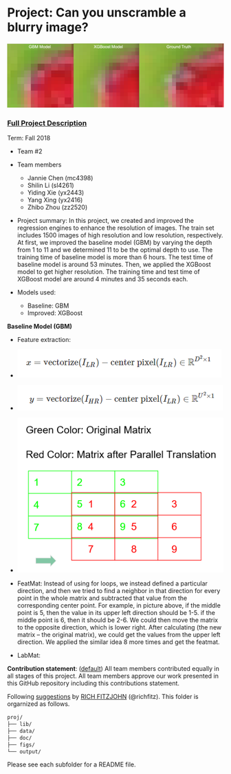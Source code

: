 # Project: Can you unscramble a blurry image? 
![image](figs/comparison.png)

### [Full Project Description](doc/project3_desc.md)

Term: Fall 2018

+ Team #2
+ Team members
	+ Jannie Chen (mc4398)
	+ Shilin Li   (sl4261)
	+ Yiding Xie  (yx2443)
	+ Yang Xing   (yx2416)
	+ Zhibo Zhou  (zz2520)

+ Project summary: In this project, we created and improved the regression engines to enhance the resolution of images. The train set includes 1500 images of high resolution and low resolution, respectively. At first, we improved the baseline model (GBM) by varying the depth from 1 to 11 and we determined 11 to be the optimal depth to use. The training time of baseline model is more than 6 hours. The test time of baseline model is around 53 minutes. Then, we applied the XGBoost model to get higher resolution. The training time and test time of XGBoost model are around 4 minutes and 35 seconds each. 

+ Models used:
	+ Baseline: GBM
	+ Improved: XGBoost

**Baseline Model (GBM)**
+ Feature extraction:
+ ![image](figs/featmat_calc.png)
+ ![image](figs/labmat_calc.png)
+ ![image](figs/Feature%20Extraction.png)
+ FeatMat: Instead of using for loops, we instead defined a particular direction, and then we tried to find a neighbor in that direction for every point in the whole matrix and subtracted that value from the corresponding center point. For example, in picture above, if the middle point is 5, then the value in its upper left direction should be 1-5. if the middle point is 6, then it should be 2-6.  We could then move the matrix to the opposite direction, which is lower right. After calculating (the new matrix – the original matrix), we could get the values from the upper left direction. We applied the similar idea 8 more times and get the featmat.

+ LabMat: 

	
**Contribution statement**: ([default](doc/a_note_on_contributions.md)) All team members contributed equally in all stages of this project. All team members approve our work presented in this GitHub repository including this contributions statement. 

Following [suggestions](http://nicercode.github.io/blog/2013-04-05-projects/) by [RICH FITZJOHN](http://nicercode.github.io/about/#Team) (@richfitz). This folder is orgarnized as follows.

```
proj/
├── lib/
├── data/
├── doc/
├── figs/
└── output/
```

Please see each subfolder for a README file.
